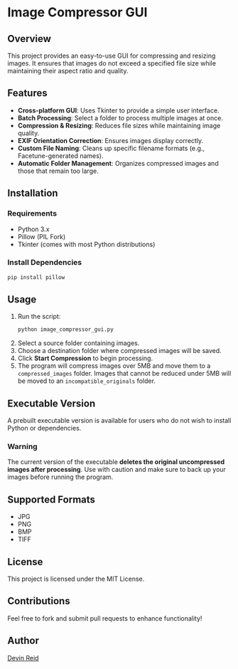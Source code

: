 # Image Compressor GUI

## Overview
This project provides an easy-to-use GUI for compressing and resizing images. It ensures that images do not exceed a specified file size while maintaining their aspect ratio and quality.

## Features
- **Cross-platform GUI**: Uses Tkinter to provide a simple user interface.
- **Batch Processing**: Select a folder to process multiple images at once.
- **Compression & Resizing**: Reduces file sizes while maintaining image quality.
- **EXIF Orientation Correction**: Ensures images display correctly.
- **Custom File Naming**: Cleans up specific filename formats (e.g., Facetune-generated names).
- **Automatic Folder Management**: Organizes compressed images and those that remain too large.

## Installation
### Requirements
- Python 3.x
- Pillow (PIL Fork)
- Tkinter (comes with most Python distributions)

### Install Dependencies
```sh
pip install pillow
```

## Usage
1. Run the script:
   ```sh
   python image_compressor_gui.py
   ```
2. Select a source folder containing images.
3. Choose a destination folder where compressed images will be saved.
4. Click **Start Compression** to begin processing.
5. The program will compress images over 5MB and move them to a `compressed_images` folder. Images that cannot be reduced under 5MB will be moved to an `incompatible_originals` folder.

## Executable Version
A prebuilt executable version is available for users who do not wish to install Python or dependencies. 

### Warning
The current version of the executable **deletes the original uncompressed images after processing**. Use with caution and make sure to back up your images before running the program.

## Supported Formats
- JPG
- PNG
- BMP
- TIFF

## License
This project is licensed under the MIT License.

## Contributions
Feel free to fork and submit pull requests to enhance functionality!

## Author
[Devin Reid](https://github.com/your-github-profile)

